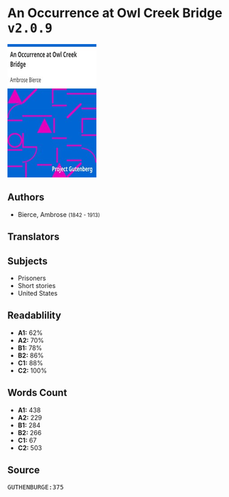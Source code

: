 # An Occurrence at Owl Creek Bridge <kbd>v2.0.9</kbd>

![](./cover.medium.jpg "")

## Authors


 - Bierce, Ambrose <small>(1842 - 1913)</small>

## Translators



## Subjects


 - Prisoners
 - Short stories
 - United States

## Readablility


 - **A1:** 62%
 - **A2:** 70%
 - **B1:** 78%
 - **B2:** 86%
 - **C1:** 88%
 - **C2:** 100%

## Words Count


 - **A1:** 438
 - **A2:** 229
 - **B1:** 284
 - **B2:** 266
 - **C1:** 67
 - **C2:** 503

## Source


<kbd>GUTHENBURGE:375</kbd>
